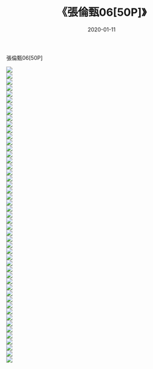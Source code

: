 ﻿---
layout: post
title:  《張倫甄06[50P]》
date:   2020-01-11
img: http://pic.660000.xyz/1:down/唯美/2020/張倫甄06[50P]/000.jpg
categories: [美女, 清纯, 唯美]
---

張倫甄06[50P]

  ![](http://pic.660000.xyz/1:down/唯美/2020/張倫甄06[50P]/001.jpg) <br> ![](http://pic.660000.xyz/1:down/唯美/2020/張倫甄06[50P]/002.jpg) <br> ![](http://pic.660000.xyz/1:down/唯美/2020/張倫甄06[50P]/003.jpg) <br> ![](http://pic.660000.xyz/1:down/唯美/2020/張倫甄06[50P]/004.jpg) <br> ![](http://pic.660000.xyz/1:down/唯美/2020/張倫甄06[50P]/005.jpg) <br> ![](http://pic.660000.xyz/1:down/唯美/2020/張倫甄06[50P]/006.jpg) <br> ![](http://pic.660000.xyz/1:down/唯美/2020/張倫甄06[50P]/007.jpg) <br> ![](http://pic.660000.xyz/1:down/唯美/2020/張倫甄06[50P]/008.jpg) <br> ![](http://pic.660000.xyz/1:down/唯美/2020/張倫甄06[50P]/009.jpg) <br> ![](http://pic.660000.xyz/1:down/唯美/2020/張倫甄06[50P]/010.jpg) <br> ![](http://pic.660000.xyz/1:down/唯美/2020/張倫甄06[50P]/011.jpg) <br> ![](http://pic.660000.xyz/1:down/唯美/2020/張倫甄06[50P]/012.jpg) <br> ![](http://pic.660000.xyz/1:down/唯美/2020/張倫甄06[50P]/013.jpg) <br> ![](http://pic.660000.xyz/1:down/唯美/2020/張倫甄06[50P]/014.jpg) <br> ![](http://pic.660000.xyz/1:down/唯美/2020/張倫甄06[50P]/015.jpg) <br> ![](http://pic.660000.xyz/1:down/唯美/2020/張倫甄06[50P]/016.jpg) <br> ![](http://pic.660000.xyz/1:down/唯美/2020/張倫甄06[50P]/017.jpg) <br> ![](http://pic.660000.xyz/1:down/唯美/2020/張倫甄06[50P]/018.jpg) <br> ![](http://pic.660000.xyz/1:down/唯美/2020/張倫甄06[50P]/019.jpg) <br> ![](http://pic.660000.xyz/1:down/唯美/2020/張倫甄06[50P]/020.jpg) <br> ![](http://pic.660000.xyz/1:down/唯美/2020/張倫甄06[50P]/021.jpg) <br> ![](http://pic.660000.xyz/1:down/唯美/2020/張倫甄06[50P]/022.jpg) <br> ![](http://pic.660000.xyz/1:down/唯美/2020/張倫甄06[50P]/023.jpg) <br> ![](http://pic.660000.xyz/1:down/唯美/2020/張倫甄06[50P]/024.jpg) <br> ![](http://pic.660000.xyz/1:down/唯美/2020/張倫甄06[50P]/025.jpg) <br> ![](http://pic.660000.xyz/1:down/唯美/2020/張倫甄06[50P]/026.jpg) <br> ![](http://pic.660000.xyz/1:down/唯美/2020/張倫甄06[50P]/027.jpg) <br> ![](http://pic.660000.xyz/1:down/唯美/2020/張倫甄06[50P]/028.jpg) <br> ![](http://pic.660000.xyz/1:down/唯美/2020/張倫甄06[50P]/029.jpg) <br> ![](http://pic.660000.xyz/1:down/唯美/2020/張倫甄06[50P]/030.jpg) <br> ![](http://pic.660000.xyz/1:down/唯美/2020/張倫甄06[50P]/031.jpg) <br> ![](http://pic.660000.xyz/1:down/唯美/2020/張倫甄06[50P]/032.jpg) <br> ![](http://pic.660000.xyz/1:down/唯美/2020/張倫甄06[50P]/033.jpg) <br> ![](http://pic.660000.xyz/1:down/唯美/2020/張倫甄06[50P]/034.jpg) <br> ![](http://pic.660000.xyz/1:down/唯美/2020/張倫甄06[50P]/035.jpg) <br> ![](http://pic.660000.xyz/1:down/唯美/2020/張倫甄06[50P]/036.jpg) <br> ![](http://pic.660000.xyz/1:down/唯美/2020/張倫甄06[50P]/037.jpg) <br> ![](http://pic.660000.xyz/1:down/唯美/2020/張倫甄06[50P]/038.jpg) <br> ![](http://pic.660000.xyz/1:down/唯美/2020/張倫甄06[50P]/039.jpg) <br> ![](http://pic.660000.xyz/1:down/唯美/2020/張倫甄06[50P]/040.jpg) <br> ![](http://pic.660000.xyz/1:down/唯美/2020/張倫甄06[50P]/041.jpg) <br> ![](http://pic.660000.xyz/1:down/唯美/2020/張倫甄06[50P]/042.jpg) <br> ![](http://pic.660000.xyz/1:down/唯美/2020/張倫甄06[50P]/043.jpg) <br> ![](http://pic.660000.xyz/1:down/唯美/2020/張倫甄06[50P]/044.jpg) <br> ![](http://pic.660000.xyz/1:down/唯美/2020/張倫甄06[50P]/045.jpg) <br> ![](http://pic.660000.xyz/1:down/唯美/2020/張倫甄06[50P]/046.jpg) <br> ![](http://pic.660000.xyz/1:down/唯美/2020/張倫甄06[50P]/047.jpg) <br> ![](http://pic.660000.xyz/1:down/唯美/2020/張倫甄06[50P]/048.jpg) <br> ![](http://pic.660000.xyz/1:down/唯美/2020/張倫甄06[50P]/049.jpg) <br>